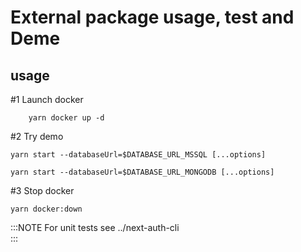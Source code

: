 # External package usage, test and Deme 

## usage
#1 Launch docker 
```
    yarn docker up -d
```
#2 Try demo
```
yarn start --databaseUrl=$DATABASE_URL_MSSQL [...options]
```
```
yarn start --databaseUrl=$DATABASE_URL_MONGODB [...options]
```
#3 Stop docker
```
yarn docker:down
```

:::NOTE
For unit tests see ../next-auth-cli  
:::